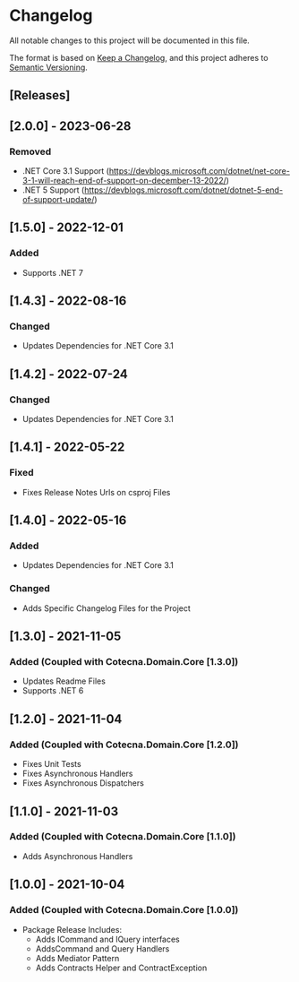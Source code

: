 ﻿# Changelog
All notable changes to this project will be documented in this file.

The format is based on [Keep a Changelog](https://keepachangelog.com/en/1.0.0/),
and this project adheres to [Semantic Versioning](https://semver.org/spec/v2.0.0.html).

## [Releases]

## [2.0.0] - 2023-06-28
### Removed
- .NET Core 3.1 Support (https://devblogs.microsoft.com/dotnet/net-core-3-1-will-reach-end-of-support-on-december-13-2022/)
- .NET 5 Support (https://devblogs.microsoft.com/dotnet/dotnet-5-end-of-support-update/)

## [1.5.0] - 2022-12-01
### Added
- Supports .NET 7

## [1.4.3] - 2022-08-16
### Changed
 - Updates Dependencies for .NET Core 3.1

## [1.4.2] - 2022-07-24
### Changed
 - Updates Dependencies for .NET Core 3.1

## [1.4.1] - 2022-05-22
### Fixed
- Fixes Release Notes Urls on csproj Files

## [1.4.0] - 2022-05-16
### Added
 - Updates Dependencies for .NET Core 3.1

### Changed
 - Adds Specific Changelog Files for the Project

## [1.3.0] - 2021-11-05
### Added (Coupled with Cotecna.Domain.Core  [1.3.0])
- Updates Readme Files
- Supports .NET 6

## [1.2.0] - 2021-11-04
### Added (Coupled with Cotecna.Domain.Core  [1.2.0])
- Fixes Unit Tests
- Fixes Asynchronous Handlers
- Fixes Asynchronous Dispatchers

## [1.1.0] - 2021-11-03
### Added (Coupled with Cotecna.Domain.Core  [1.1.0])
- Adds Asynchronous Handlers

## [1.0.0] - 2021-10-04
### Added (Coupled with Cotecna.Domain.Core  [1.0.0])
- Package Release Includes:
	- Adds ICommand and IQuery interfaces
	- AddsCommand and Query Handlers
	- Adds Mediator Pattern
	- Adds Contracts Helper and ContractException
